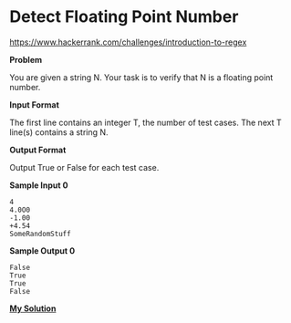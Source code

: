 # Detect Floating Point Number

https://www.hackerrank.com/challenges/introduction-to-regex

**Problem**

You are given a string N. 
Your task is to verify that N is a floating point number.

**Input Format**

The first line contains an integer T, the number of test cases. 
The next T line(s) contains a string N.

**Output Format**

Output True or False for each test case.

**Sample Input 0**

```
4
4.0O0
-1.00
+4.54
SomeRandomStuff
```

**Sample Output 0**

```
False
True
True
False
```

[**My Solution**](answer.py)
